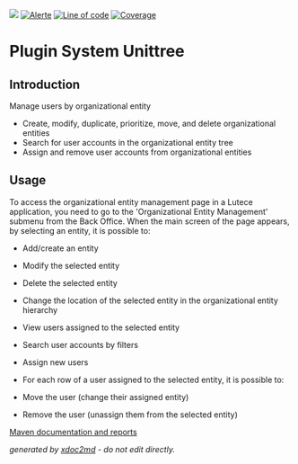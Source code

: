 ![](https://dev.lutece.paris.fr/jenkins/buildStatus/icon?job=system-plugin-unittree-deploy)
[![Alerte](https://dev.lutece.paris.fr/sonar/api/project_badges/measure?project=fr.paris.lutece.plugins%3Aplugin-unittree&metric=alert_status)](https://dev.lutece.paris.fr/sonar/dashboard?id=fr.paris.lutece.plugins%3Aplugin-unittree)
[![Line of code](https://dev.lutece.paris.fr/sonar/api/project_badges/measure?project=fr.paris.lutece.plugins%3Aplugin-unittree&metric=ncloc)](https://dev.lutece.paris.fr/sonar/dashboard?id=fr.paris.lutece.plugins%3Aplugin-unittree)
[![Coverage](https://dev.lutece.paris.fr/sonar/api/project_badges/measure?project=fr.paris.lutece.plugins%3Aplugin-unittree&metric=coverage)](https://dev.lutece.paris.fr/sonar/dashboard?id=fr.paris.lutece.plugins%3Aplugin-unittree)

# Plugin System Unittree

## Introduction
Manage users by organizational entity
 
* Create, modify, duplicate, prioritize, move, and delete organizational entities
* Search for user accounts in the organizational entity tree
* Assign and remove user accounts from organizational entities

## Usage

To access the organizational entity management page in a Lutece application, you need to go to the 'Organizational Entity Management' submenu from the Back Office. When the main screen of the page appears, by selecting an entity, it is possible to:

 
* Add/create an entity
* Modify the selected entity
* Delete the selected entity
* Change the location of the selected entity in the organizational entity hierarchy
* View users assigned to the selected entity
* Search user accounts by filters
* Assign new users
* For each row of a user assigned to the selected entity, it is possible to:
 
* Move the user (change their assigned entity)
* Remove the user (unassign them from the selected entity)



[Maven documentation and reports](https://dev.lutece.paris.fr/plugins/plugin-unittree/)



 *generated by [xdoc2md](https://github.com/lutece-platform/tools-maven-xdoc2md-plugin) - do not edit directly.*